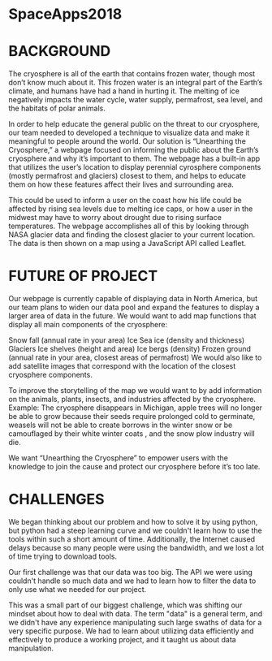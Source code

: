 # SpaceApps2018

# BACKGROUND
The cryosphere is all of the earth that contains frozen water, though most don’t know much about it. This frozen water is an integral part of the Earth’s climate, and humans have had a hand in hurting it. The melting of ice negatively impacts the water cycle, water supply, permafrost, sea level, and the habitats of polar animals.

In order to help educate the general public on the threat to our cryosphere, our team needed to developed a technique to visualize data and make it meaningful to people around the world. Our solution is “Unearthing the Cryosphere,” a webpage focused on informing the public about the Earth’s cryosphere and why it’s important to them. The webpage has a built-in app that utilizes the user’s location to display perennial cyrosphere components (mostly permafrost and glaciers) closest to them, and helps to educate them on how these features affect their lives and surrounding area.

This could be used to inform a user on the coast how his life could be affected by rising sea levels due to melting ice caps, or how a user in the midwest may have to worry about drought due to rising surface temperatures. The webpage accomplishes all of this by looking through NASA glacier data and finding the closest glacier to your current location. The data is then shown on a map using a JavaScript API called Leaflet.

# FUTURE OF PROJECT
Our webpage is currently capable of displaying data in North America, but our team plans to widen our data pool and expand the features to display a larger area of data in the future. We would want to add map functions that display all main components of the cryosphere:

Snow fall (annual rate in your area)
Ice
Sea ice (density and thickness)
Glaciers
Ice shelves (height and area)
Ice bergs (density)
Frozen ground (annual rate in your area, closest areas of permafrost)
We would also like to add satellite images that correspond with the location of the closest cryosphere components.

To improve the storytelling of the map we would want to by add information on the animals, plants, insects, and industries affected by the cryosphere. Example: The cryosphere disappears in Michigan, apple trees will no longer be able to grow because their seeds require prolonged cold to germinate, weasels will not be able to create borrows in the winter snow or be camouflaged by their white winter coats , and the snow plow industry will die.

We want “Unearthing the Cryosphere” to empower users with the knowledge to join the cause and protect our cryosphere before it’s too late.

# CHALLENGES
We began thinking about our problem and how to solve it by using python, but python had a steep learning curve and we couldn't learn how to use the tools within such a short amount of time. Additionally, the Internet caused delays because so many people were using the bandwidth, and we lost a lot of time trying to download tools.

Our first challenge was that our data was too big. The API we were using couldn't handle so much data and we had to learn how to filter the data to only use what we needed for our project.

This was a small part of our biggest challenge, which was shifting our mindset about how to deal with data. The term "data" is a general term, and we didn't have any experience manipulating such large swaths of data for a very specific purpose. We had to learn about utilizing data efficiently and effectively to produce a working project, and it taught us about data manipulation.
